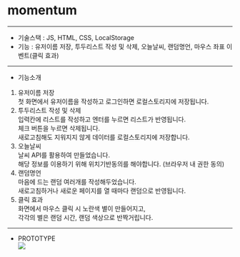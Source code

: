 # momentum
---

- 기술스택 : JS, HTML, CSS, LocalStorage <br >
- 기능 : 유저이름 저장, 투두리스트 작성 및 삭제, 오늘날씨, 랜덤명언, 마우스 좌표 이벤트(클릭 효과) <br >


---

- 기능소개
1. 유저이름 저장 <br >첫 화면에서 유저이름을 작성하고 로그인하면 로컬스토리지에 저장됩니다.
2. 투두리스트 작성 및 삭제 <br >입력칸에 리스트를 작성하고 엔터를 누르면 리스트가 반영됩니다.
<br > 체크 버튼을 누르면 삭제됩니다.
<br > 새로고침해도 지워지지 않게 데이터를 로컬스토리지에 저장합니다.
3. 오늘날씨
<br > 날씨 API를 활용하여 만들었습니다.
<br > 해당 정보를 이용하기 위해 위치기반동의를 해야합니다. (브라우저 내 권한 동의)
4. 랜덤명언
<br > 마음에 드는 랜덤 여러개를 작성해두었습니다.
<br > 새로고침하거나 새로운 페이지를 열 때마다 랜덤으로 반영됩니다.
5. 클릭 효과
<br > 화면에서 마우스 클릭 시 노란색 별이 만들어지고,
<br > 각각의 별은 랜덤 시간, 랜덤 색상으로 반짝거립니다.

---

- PROTOTYPE <br>
![](https://images.velog.io/images/flobeeee/post/340e3f20-df5f-4b5e-921c-6d4c24a3197d/image.png)
